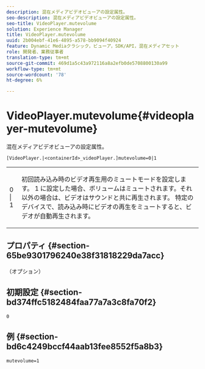 ```yaml
---
description: 混在メディアビデオビューアの設定属性。
seo-description: 混在メディアビデオビューアの設定属性。
seo-title: VideoPlayer.mutevolume
solution: Experience Manager
title: VideoPlayer.mutevolume
uuid: 2b004ebf-41e6-4895-a578-bb9094f40924
feature: Dynamic Mediaクラシック，ビューア，SDK/API，混在メディアセット
role: 開発者、業務従事者
translation-type: tm+mt
source-git-commit: 469d1a5c43a972116a8a2efb0de5708800130a99
workflow-type: tm+mt
source-wordcount: '78'
ht-degree: 6%

---
```



# VideoPlayer.mutevolume{#videoplayer-mutevolume}

混在メディアビデオビューアの設定属性。

`[VideoPlayer.|<containerId>_videoPlayer.]mutevolume=0|1`

<table id="table_2A4F898BBF88417DB0834B7F78637F5D"> 
 <tbody> 
  <tr> 
   <td colname="col1"> <p> <span class="codeph"> 0 | 1 </span> </p> </td> 
   <td colname="col2"> <p> 初回読み込み時のビデオ再生用のミュートモードを設定します。 <span class="codeph"> 1 </span>に設定した場合、ボリュームはミュートされます。それ以外の場合は、ビデオはサウンドと共に再生されます。 特定のデバイスで、読み込み時にビデオの再生をミュートすると、ビデオが自動再生されます。 </p> </td> 
  </tr> 
 </tbody> 
</table>

## プロパティ {#section-65be9301796240e38f31818229da7acc}

（オプション）

## 初期設定 {#section-bd374ffc5182484faa77a7a3c8fa70f2}

`0`

## 例 {#section-bd6c4249bccf44aab13fee8552f5a8b3}

`mutevolume=1`
